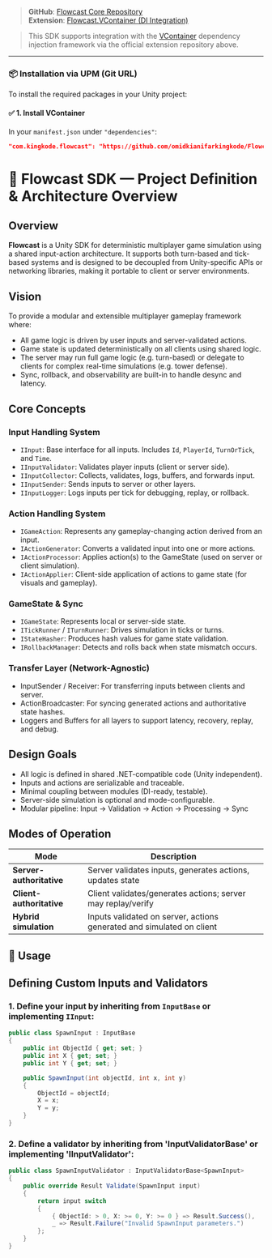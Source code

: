 > **GitHub**: [Flowcast Core Repository](https://github.com/omidkianifarkingkode/Flowcast/)  
> **Extension**: [Flowcast.VContainer (DI Integration)](https://github.com/omidkianifarkingkode/Flowcast.VContainer.git)

> This SDK supports integration with the [VContainer](https://github.com/hadashiA/VContainer) dependency injection framework via the official extension repository above.

---

### 📦 Installation via UPM (Git URL)

To install the required packages in your Unity project:

#### ✅ 1. Install **VContainer**

In your `manifest.json` under `"dependencies"`:

```json
"com.kingkode.flowcast": "https://github.com/omidkianifarkingkode/Flowcast.git"
```

# 📘 Flowcast SDK — Project Definition & Architecture Overview

## Overview

**Flowcast** is a Unity SDK for deterministic multiplayer game simulation using a shared input-action architecture. It supports both turn-based and tick-based systems and is designed to be decoupled from Unity-specific APIs or networking libraries, making it portable to client or server environments.

## Vision

To provide a modular and extensible multiplayer gameplay framework where:

- All game logic is driven by user inputs and server-validated actions.
- Game state is updated deterministically on all clients using shared logic.
- The server may run full game logic (e.g. turn-based) or delegate to clients for complex real-time simulations (e.g. tower defense).
- Sync, rollback, and observability are built-in to handle desync and latency.

## Core Concepts

### Input Handling System

- `IInput`: Base interface for all inputs. Includes `Id`, `PlayerId`, `TurnOrTick`, and `Time`.
- `IInputValidator`: Validates player inputs (client or server side).
- `IInputCollector`: Collects, validates, logs, buffers, and forwards input.
- `IInputSender`: Sends inputs to server or other layers.
- `IInputLogger`: Logs inputs per tick for debugging, replay, or rollback.

### Action Handling System

- `IGameAction`: Represents any gameplay-changing action derived from an input.
- `IActionGenerator`: Converts a validated input into one or more actions.
- `IActionProcessor`: Applies action(s) to the GameState (used on server or client simulation).
- `IActionApplier`: Client-side application of actions to game state (for visuals and gameplay).

### GameState & Sync

- `IGameState`: Represents local or server-side state.
- `ITickRunner` / `ITurnRunner`: Drives simulation in ticks or turns.
- `IStateHasher`: Produces hash values for game state validation.
- `IRollbackManager`: Detects and rolls back when state mismatch occurs.

### Transfer Layer (Network-Agnostic)

- InputSender / Receiver: For transferring inputs between clients and server.
- ActionBroadcaster: For syncing generated actions and authoritative state hashes.
- Loggers and Buffers for all layers to support latency, recovery, replay, and debug.

## Design Goals

- All logic is defined in shared .NET-compatible code (Unity independent).
- Inputs and actions are serializable and traceable.
- Minimal coupling between modules (DI-ready, testable).
- Server-side simulation is optional and mode-configurable.
- Modular pipeline: Input → Validation → Action → Processing → Sync

## Modes of Operation

| Mode                 | Description                                                                 |
|----------------------|-----------------------------------------------------------------------------|
| **Server-authoritative** | Server validates inputs, generates actions, updates state                      |
| **Client-authoritative** | Client validates/generates actions; server may replay/verify                  |
| **Hybrid simulation**     | Inputs validated on server, actions generated and simulated on client       |

## 🧰 Usage
## Defining Custom Inputs and Validators

### 1. Define your input by inheriting from `InputBase` or implementing `IInput`:
```csharp
public class SpawnInput : InputBase
{
    public int ObjectId { get; set; }
    public int X { get; set; }
    public int Y { get; set; }

    public SpawnInput(int objectId, int x, int y)
    {
        ObjectId = objectId;
        X = x;
        Y = y;
    }
}
```
### 2. Define a validator by inheriting from 'InputValidatorBase<T>' or implementing 'IInputValidator<T>':
```csharp
public class SpawnInputValidator : InputValidatorBase<SpawnInput>
{
    public override Result Validate(SpawnInput input)
    {
        return input switch
        {
            { ObjectId: > 0, X: >= 0, Y: >= 0 } => Result.Success(),
            _ => Result.Failure("Invalid SpawnInput parameters.")
        };
    }
}
```
